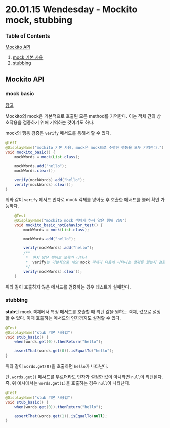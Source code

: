 # 20.01.15 Wendesday - Mockito mock, stubbing

### Table of Contents

[Mockito API](#Mockito_API)

1. [mock 기본 사용](#mock_basic)
2. [stubbing](#stubbing)

## Mockito API

### mock basic

[참고](https://javadoc.io/doc/org.mockito/mockito-core/latest/org/mockito/Mockito.html#verification)

Mockito의 mock은 기본적으로 호출된 모든 method를 기억한다. 이는 객체 간의 상호작용을 검증하기 위해 기억하는 것이기도 하다.

mock의 행동 검증은 `verify` 메서드를 통해서 할 수 있다.

```java
@Test
@DisplayName("mockito 기본 사용, mock은 mock으로 수행한 행동을 모두 기억한다.")
void mockito_basic() {
    mockWords = mock(List.class);

    mockWords.add("hello");
    mockWords.clear();

    verify(mockWords).add("hello");
    verify(mockWords).clear();
}
```

위와 같이 `verify` 메서드 인자로 mock 객체를 넣어둔 후 호출한 메서드를 불러 확인 가능하다.

```java
    @Test
    @DisplayName("mockito mock 객체가 하지 않은 행위 검증")
    void mockito_basic_notBehavior_test() {
        mockWords = mock(List.class);

        mockWords.add("hello");

        verify(mockWords).add("hello");
        /**
         *  하지 않은 행위로 오류가 나타남
         *  verify는 기본적으로 해당 mock 객체가 다음에 나타나는 행위를 했는지 검증한다.
         */
        verify(mockWords).clear();
    }
```

위와 같이 호출하지 않은 메서드를 검증하는 경우 테스트가 실패한다.

### stubbing

**stub**란 mock 객체에서 특정 메서드를 호출할 때 리턴 값을 원하는 객체, 값으로 설정할 수 있다. 이때 호출하는 메서드의 인자까지도 설정할 수 있다.

```java
@Test
@DisplayName("stub 기본 사용법")
void stub_basic() {
    when(words.get(0)).thenReturn("hello");

    assertThat(words.get(0)).isEqualTo("hello");
}
```

위와 같이 `words.get(0)`을 호출하면 `hello`가 나타난다.

단, `words.get()` 메서드를 부르더라도 인자가 설정한 값이 아니라면 `null`이 리턴된다. 즉, 위 예시에서는 `words.get(1)`을 호출하는 경우 `null`이 나타난다.

```java
@Test
@DisplayName("stub 기본 사용법")
void stub_basic() {
    when(words.get(0)).thenReturn("hello");

    assertThat(words.get(1)).isEqualTo(null);
}
```
